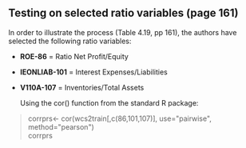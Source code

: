 ## Testing on selected ratio variables (page 161)

In order to illustrate the process (Table 4.19, pp 161), the authors have selected the following ratio variables:
- <strong>ROE-86</strong> = Ratio Net Profit/Equity
- <strong>IEONLIAB-101</strong> = Interest Expenses/Liabilities
- <strong>V110A-107</strong> = Inventories/Total Assets

  Using the cor() function from the standard R package:
> corrprs<- cor(wcs2train[,c(86,101,107)], use="pairwise", method="pearson")<br>
> corrprs<br>
